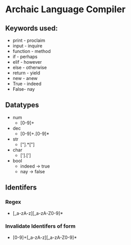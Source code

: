 # Archaic Language Compiler

## Keywords used:

- print - proclaim
- input - inquire
- function - method
- if - perhaps
- elif - however
- else - otherwise
- return - yield
- new - anew
- True - indeed
- False- nay


## Datatypes

- num
    - [0-9]+
- dec
    - [0-9]+\.[0-9]*
- str
    - ["].*["]
- char
    - ['].[']
- bool
    - indeed -> true
    - nay    -> false

## Identifers

### Regex

- [_a-zA-z][_a-zA-Z0-9]*

### Invalidate Identifers of form

- [0-9]+[_a-zA-z][_a-zA-Z0-9]* 
